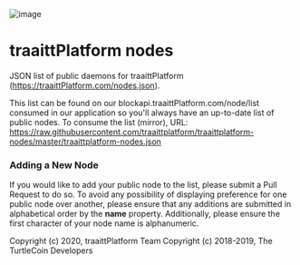 ![image](https://github.com/traaittPlatform/traaittPlatform/blob/master/include/traaittPlatform.png)

# traaittPlatform nodes

JSON list of public daemons for traaittPlatform (https://traaittPlatform.com/nodes.json).

This list can be found on our blockapi.traaittPlatform.com/node/list consumed in our application so you'll always have an up-to-date list of public nodes. To consume the list (mirror), URL: https://raw.githubusercontent.com/traaittplatform/traaittplatform-nodes/master/traaittplatform-nodes.json

### Adding a New Node

If you would like to add your public node to the list, please submit a Pull Request to do so. To avoid any possibility of displaying preference for one public node over another, please ensure that any additions are submitted in alphabetical order by the **name** property. Additionally, please ensure the first character of your node name is alphanumeric.

Copyright (c) 2020, traaittPlatform Team
Copyright (c) 2018-2019, The TurtleCoin Developers
